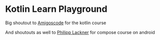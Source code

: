 # Kotlin Learn Playground

Big shoutout to [Amigoscode](https://www.youtube.com/watch?v=TEXaoSC_8lQ&ab_channel=Amigoscode) for the kotlin course

And shoutouts as well to [Philipp Lackner](https://www.youtube.com/@PhilippLackner) for compose course on android